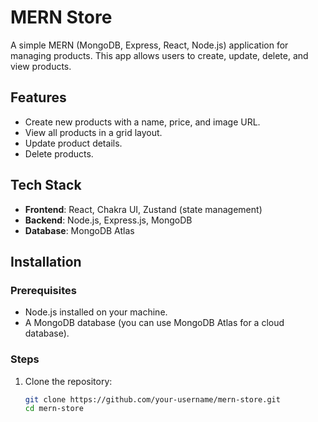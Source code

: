 # MERN Store

A simple MERN (MongoDB, Express, React, Node.js) application for managing products. This app allows users to create, update, delete, and view products.

## Features

- Create new products with a name, price, and image URL.
- View all products in a grid layout.
- Update product details.
- Delete products.

## Tech Stack

- **Frontend**: React, Chakra UI, Zustand (state management)
- **Backend**: Node.js, Express.js, MongoDB
- **Database**: MongoDB Atlas

## Installation

### Prerequisites

- Node.js installed on your machine.
- A MongoDB database (you can use MongoDB Atlas for a cloud database).

### Steps

1. Clone the repository:
   ```bash
   git clone https://github.com/your-username/mern-store.git
   cd mern-store
   ```
